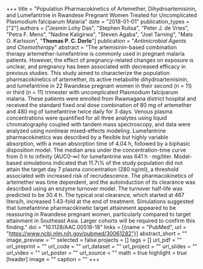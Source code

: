 +++
title = "Population Pharmacokinetics of Artemether, Dihydroartemisinin, and Lumefantrine in Rwandese Pregnant Women Treated for Uncomplicated Plasmodium falciparum Malaria"
date = "2018-01-01"
publication_types = ["2"]
authors = ["Jesmin Lohy Das", "Stephen Rulisa", "Peter J. de Vries", "Petra F. Mens", "Nadine Kaligirwa", "Steven Agaba", "Joel Tarning", "Mats O. Karlsson", "**Thomas P. C. Dorlo**"]
publication = "_Antimicrobial Agents and Chemotherapy_"
abstract = "The artemisinin-based combination therapy artemether-lumefantrine is commonly used in pregnant malaria patients. However, the effect of pregnancy-related changes on exposure is unclear, and pregnancy has been associated with decreased efficacy in previous studies. This study aimed to characterize the population pharmacokinetics of artemether, its active metabolite dihydroartemisinin, and lumefantrine in 22 Rwandese pregnant women in their second (n = 11) or third (n = 11) trimester with uncomplicated Plasmodium falciparum malaria. These patients were enrolled from Rwamagana district hospital and received the standard fixed oral dose combination of 80 mg of artemether and 480 mg of lumefantrine twice daily for 3 days. Venous plasma concentrations were quantified for all three analytes using liquid chromatography coupled with tandem mass spectroscopy, and data were analyzed using nonlinear mixed-effects modeling. Lumefantrine pharmacokinetics was described by a flexible but highly variable absorption, with a mean absorption time of 4.04 h, followed by a biphasic disposition model. The median area under the concentration-time curve from 0 h to infinity (AUC0-∞) for lumefantrine was 641 h · mg/liter. Model-based simulations indicated that 11.7\\% of the study population did not attain the target day 7 plasma concentration (280 ng/ml), a threshold associated with increased risk of recrudescence. The pharmacokinetics of artemether was time dependent, and the autoinduction of its clearance was described using an enzyme turnover model. The turnover half-life was predicted to be 30.4 h. The typical oral clearance, which started at 467 liters/h, increased 1.43-fold at the end of treatment. Simulations suggested that lumefantrine pharmacokinetic target attainment appeared to be reassuring in Rwandese pregnant women, particularly compared to target attainment in Southeast Asia. Larger cohorts will be required to confirm this finding."
doi = "10.1128/AAC.00518-18"
links = [{name = "PubMed", url = "https://www.ncbi.nlm.nih.gov/pubmed/30061282"}]
abstract_short = ""
image_preview = ""
selected = false
projects = []
tags = []
url_pdf = ""
url_preprint = ""
url_code = ""
url_dataset = ""
url_project = ""
url_slides = ""
url_video = ""
url_poster = ""
url_source = ""
math = true
highlight = true
[header]
image = ""
caption = ""
+++
